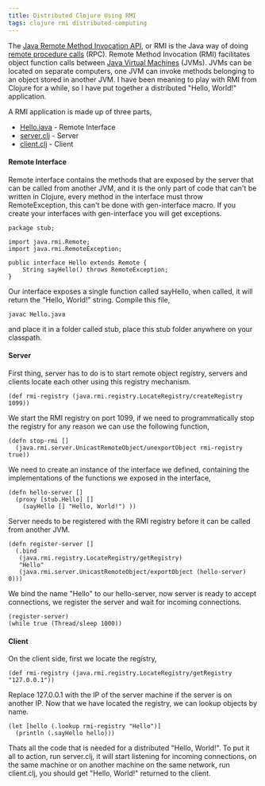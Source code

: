 ```yaml
---
title: Distributed Clojure Using RMI
tags: clojure rmi distributed-computing
---
```


The [Java Remote Method Invocation
API](http://java.sun.com/javase/technologies/core/basic/rmi/index.jsp),
or RMI is the Java way of doing [remote procedure
calls](http://en.wikipedia.org/wiki/Remote_procedure_call) (RPC). Remote
Method Invocation (RMI) facilitates object function calls between [Java
Virtual Machines](http://en.wikipedia.org/wiki/Java_Virtual_Machine)
(JVMs). JVMs can be located on separate computers, one JVM can invoke
methods belonging to an object stored in another JVM. I have been
meaning to play with RMI from Clojure for a while, so I have put
together a distributed "Hello, World!" application.

A RMI application is made up of three parts,

 - [Hello.java](/code/clojure/rmi-hello/Hello.java) - Remote Interface
 - [server.clj](/code/clojure/rmi-hello/server.clj) - Server
 - [client.clj](/code/clojure/rmi-hello/client.clj) - Client


#### Remote Interface

Remote interface contains the methods that are exposed by the server
that can be called from another JVM, and it is the only part of code
that can't be written in Clojure, every method in the interface must
throw RemoteException, this can't be done with gen-interface macro. If
you create your interfaces with gen-interface you will get exceptions.

    package stub;

    import java.rmi.Remote;
    import java.rmi.RemoteException;

    public interface Hello extends Remote {
        String sayHello() throws RemoteException;
    }

Our interface exposes a single function called sayHello, when called, it
will return the "Hello, World!" string. Compile this file,

    javac Hello.java

and place it in a folder called stub, place this stub folder anywhere on
your classpath.

#### Server

First thing, server has to do is to start remote object registry,
servers and clients locate each other using this registry mechanism.

    (def rmi-registry (java.rmi.registry.LocateRegistry/createRegistry 1099))

We start the RMI registry on port 1099, if we need to programmatically
stop the registry for any reason we can use the following function,

    (defn stop-rmi []
      (java.rmi.server.UnicastRemoteObject/unexportObject rmi-registry true))

We need to create an instance of the interface we defined, containing the
implementations of the functions we exposed in the interface,

    (defn hello-server []
      (proxy [stub.Hello] [] 
        (sayHello [] "Hello, World!") ))

Server needs to be registered with the RMI registry before it can be
called from another JVM.

    (defn register-server []
      (.bind
       (java.rmi.registry.LocateRegistry/getRegistry)
       "Hello"
       (java.rmi.server.UnicastRemoteObject/exportObject (hello-server) 0)))

We bind the name "Hello" to our hello-server, now server is ready to
accept connections, we register the server and wait for incoming
connections.

    (register-server)
    (while true (Thread/sleep 1000))

#### Client

On the client side, first we locate the registry,

    (def rmi-registry (java.rmi.registry.LocateRegistry/getRegistry "127.0.0.1"))

Replace 127.0.0.1 with the IP of the server machine if the server is on
another IP. Now that we have located the registry, we can lookup objects
by name.

    (let [hello (.lookup rmi-registry "Hello")]
      (println (.sayHello hello)))

Thats all the code that is needed for a distributed "Hello, World!". To
put it all to action, run server.clj, it will start listening for
incoming connections, on the same machine or on another machine on the
same network, run client.clj, you should get "Hello, World!" returned to
the client.
